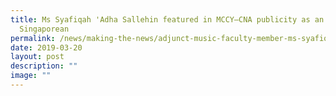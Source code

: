 ```yaml
---
title: Ms Syafiqah 'Adha Sallehin featured in MCCY–CNA publicity as an inspiring
  Singaporean
permalink: /news/making-the-news/adjunct-music-faculty-member-ms-syafiqah-featured-in-mccy-cna-article/
date: 2019-03-20
layout: post
description: ""
image: ""
---
```

